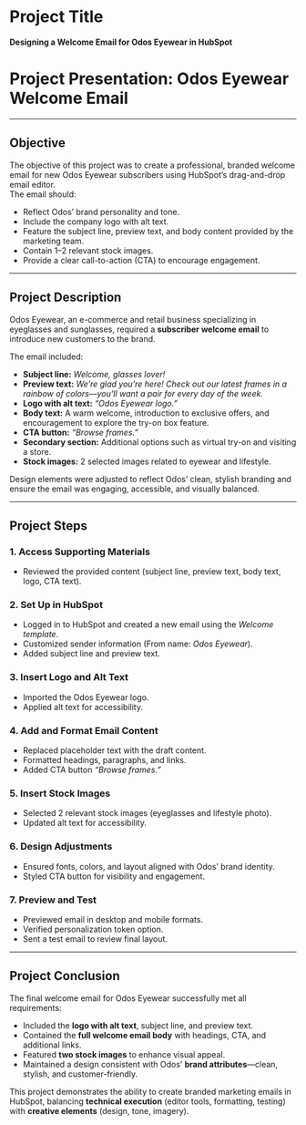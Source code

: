 # Project Title
**Designing a Welcome Email for Odos Eyewear in HubSpot**

# Project Presentation: Odos Eyewear Welcome Email

---

## Objective
The objective of this project was to create a professional, branded welcome email for new Odos Eyewear subscribers using HubSpot’s drag-and-drop email editor.  
The email should:

- Reflect Odos’ brand personality and tone.  
- Include the company logo with alt text.  
- Feature the subject line, preview text, and body content provided by the marketing team.  
- Contain 1–2 relevant stock images.  
- Provide a clear call-to-action (CTA) to encourage engagement.  

---

## Project Description
Odos Eyewear, an e-commerce and retail business specializing in eyeglasses and sunglasses, required a **subscriber welcome email** to introduce new customers to the brand.  

The email included:  

- **Subject line:** *Welcome, glasses lover!*  
- **Preview text:** *We’re glad you’re here! Check out our latest frames in a rainbow of colors—you’ll want a pair for every day of the week.*  
- **Logo with alt text:** *“Odos Eyewear logo.”*  
- **Body text:** A warm welcome, introduction to exclusive offers, and encouragement to explore the try-on box feature.  
- **CTA button:** *“Browse frames.”*  
- **Secondary section:** Additional options such as virtual try-on and visiting a store.  
- **Stock images:** 2 selected images related to eyewear and lifestyle.  

Design elements were adjusted to reflect Odos’ clean, stylish branding and ensure the email was engaging, accessible, and visually balanced.  

---

## Project Steps

### 1. Access Supporting Materials
- Reviewed the provided content (subject line, preview text, body text, logo, CTA text).  

### 2. Set Up in HubSpot
- Logged in to HubSpot and created a new email using the *Welcome template*.  
- Customized sender information (From name: *Odos Eyewear*).  
- Added subject line and preview text.  

### 3. Insert Logo and Alt Text
- Imported the Odos Eyewear logo.  
- Applied alt text for accessibility.  

### 4. Add and Format Email Content
- Replaced placeholder text with the draft content.  
- Formatted headings, paragraphs, and links.  
- Added CTA button *“Browse frames.”*  

### 5. Insert Stock Images
- Selected 2 relevant stock images (eyeglasses and lifestyle photo).  
- Updated alt text for accessibility.  

### 6. Design Adjustments
- Ensured fonts, colors, and layout aligned with Odos’ brand identity.  
- Styled CTA button for visibility and engagement.  

### 7. Preview and Test
- Previewed email in desktop and mobile formats.  
- Verified personalization token option.  
- Sent a test email to review final layout.  

---

## Project Conclusion
The final welcome email for Odos Eyewear successfully met all requirements:  

- Included the **logo with alt text**, subject line, and preview text.  
- Contained the **full welcome email body** with headings, CTA, and additional links.  
- Featured **two stock images** to enhance visual appeal.  
- Maintained a design consistent with Odos’ **brand attributes**—clean, stylish, and customer-friendly.  

This project demonstrates the ability to create branded marketing emails in HubSpot, balancing **technical execution** (editor tools, formatting, testing) with **creative elements** (design, tone, imagery).  
